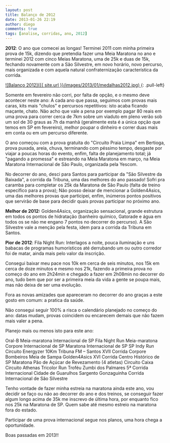 ```yaml
---
layout: post
title: Balanço de 2012
date: 2013-01-26 22:19
author: diego
comments: true
tags: [analise, corridas, ano, 2012]
---
```


**2012**: O ano que comecei as longas! Terminei 2011 com minha primeira prova de 15k, dizendo que pretendia fazer uma Meia Maratona no ano e terminei 2012 com cinco Meias Maratona, uma de 25k e duas de 15k, fechando novamente com a São Silvestre, em novo horário, novo percurso, mais organizada e com aquela natural confraternização característica da corrida.

<a href="/images/2013/01/medalhas2012_big.jpg">
![Balanço 2012]({{ site.url }}/images/2013/01/medalhas2012.jpg)
</a>
{: .pull-left}

Somente em fevereiro não corri, por falta de opção, e o mesmo deve acontecer neste ano: A cada ano que passa, seguimos com provas mais caras, kits mais "chulos" e percursos repetitivos: isto acaba ficando maçante, chato. Não acho que vale a pena por exemplo pagar 80 reais em uma prova para correr cerca de 7km sobre um viaduto em pleno verão sob um sol de 30 graus as 7h da manhã (geralmente esta é a única opção que temos em SP em fevereiro), melhor poupar o dinheiro e correr duas mais em conta ou em um percurso diferente.

O ano começou com a prova gratuita do "Circuito Praia Limpa" em Bertioga, prova puxada, areia, chuva, terminando com péssimo tempo, desgaste por viajar a poucas horas do evento, enfim, falta de planejamento total; já "pagando a promessa" e estreando na Meia Maratona em março, na Meia Maratona Internacional de São Paulo, organizada pela Yescom.

No decorrer do ano, desci para Santos para participar da "São Silvestre da Baixada", a corrida da Tribuna, uma das melhores do ano passado! Sofri pra caramba para completar os 25k da Maratona de São Paulo (falta de treino específico para a prova); Não posso deixar de mencionar a Golden4Asics, uma das melhores provas que participei, enfim, inúmeros pontos positivos que servirão de base para decidir quais provas participar no próximo ano.

**Melhor de 2012:** Golden4Asics, organização sensacional, grande estrutura em todos os pontos de hidratação (banheiro químico, Gatorade e água em todos os se não me engano 7 pontos no decorrer do percurso). A São Silvestre vale a menção pela festa, idem para a corrida da Tribuna em Santos.

**Pior de 2012**: Fila Night Run: Interlagos a noite, pouca iluminação e uns babacas de programas humorísticos até derrubando um ou outro corredor foi de matar, ainda mais pelo valor da inscrição.

Consegui baixar meu pace nos 10k em cerca de seis minutos, nos 15k em cerca de doze minutos e mesmo nos 21k, fazendo a primeira prova no começo do ano em 2h24min e chegado a fazer em 2h08min no decorrer do ano, tudo bem que por ser a primeira meia da vida a gente se poupa mais, mas não deixa de ser uma evolução.

Fora as novas amizades que apareceram no decorrer do ano graças a este gosto em comum: a pratica da saúde.

Não consegui seguir 100% a risca o calendário planejado no começo do ano: datas mudam, provas coincidem ou encarecem demais que não fazem mais valer a pena.

Planejo mais ou menos isto para este ano:

Oral-B
Meia-maratona Internacional de SP
Fila Night Run
Meia-maratona Corpore Internacional de SP
Maratona Internacional de SP
SP Indy Run
Circuito Energyzer
10Km Tribuna FM – Santos
XVII Corrida Corpore Bombeiros
Meia de Sampa
Golden4Asics
XVI Corrida Centro Histórico de SP
Maratona Pão de Açúcar de Revezamento (4 atletas)
Circuito Caixa
Circuito Athenas
Tricolor Run
Troféu Zumbi dos Palmares
5ª Corrida Internacional Cidade de Guarulhos
Sargento Gonzaguinha
Corrida Internacional de São Silvestre

Tenho vontade de fazer minha estreia na maratona ainda este ano, vou decidir se faço ou não ao decorrer do ano e dos treinos, se conseguir fazer algum longo acima de 35k me inscrevo de última hora, por enquanto fico nos 25k na Maratona de SP. Quem sabe até mesmo estreio na maratona fora do estado.

Participar de uma prova internacional segue nos planos, uma hora chega a oportunidade.

Boas passadas em 2013!!
